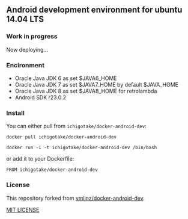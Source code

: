## Android development environment for ubuntu 14.04 LTS

### Work in progress

Now deploying...

### Encironment

* Oracle Java JDK 6 as set $JAVA6\_HOME
* Oracle Java JDK 7 as set $JAVA7\_HOME by default $JAVA\_HOME
* Oracle Java JDK 8 as set $JAVA8\_HOME for retrolambda
* Android SDK r23.0.2

### Install

You can either pull from `ichigotake/docker-android-dev`:

```
docker pull ichigotake/docker-android-dev
```

```
docker run -i -t ichigotake/docker-android-dev /bin/bash
```

or add it to your Dockerfile:

```
FROM ichigotake/docker-android-dev
```

### License

This repository forked from [vmlinz/docker-android-dev](https://github.com/vmlinz/docker-android-dev).

[MIT LICENSE](LICENSE)



